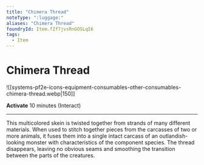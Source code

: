 ```yaml
---
title: "Chimera Thread"
noteType: ":luggage:"
aliases: "Chimera Thread"
foundryId: Item.fZf7jvsRnGOSLqI6
tags:
  - Item
---
```


# Chimera Thread
![[systems-pf2e-icons-equipment-consumables-other-consumables-chimera-thread.webp|150]]

**Activate** 10 minutes (Interact)

* * *

This multicolored skein is twisted together from strands of many different materials. When used to stitch together pieces from the carcasses of two or more animals, it fuses them into a single intact carcass of an outlandish-looking monster with characteristics of the component species. The thread disappears, leaving no obvious seams and smoothing the transition between the parts of the creatures.
